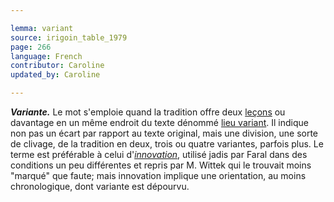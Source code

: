 ```yaml
---

lemma: variant
source: irigoin_table_1979
page: 266
language: French
contributor: Caroline
updated_by: Caroline

---
```


_**Variante.**_ Le mot s'emploie quand la tradition offre deux [leçons](readingVariant.html) ou davantage en un même endroit du texte dénommé [lieu variant](variantLocation.html). Il indique non pas un écart par rapport au texte original, mais une division, une sorte de clivage, de la tradition en deux, trois ou quatre variantes, parfois plus. Le terme est préférable à celui d'_[innovation](innovation.html)_, utilisé jadis par Faral dans des conditions un peu différentes et repris par M. Wittek qui le trouvait moins "marqué" que faute; mais innovation implique une orientation, au moins chronologique, dont variante est dépourvu.
